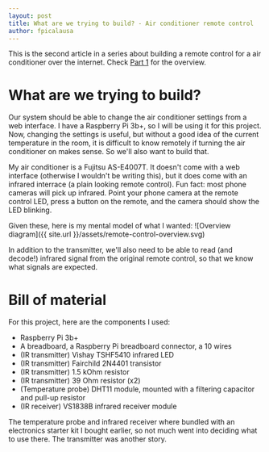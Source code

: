 ```yaml
---
layout: post
title: What are we trying to build? - Air conditioner remote control
author: fpicalausa
---
```


This is the second article in a series about building a remote control for a air
conditioner over the internet. Check
[Part 1](/2019/10/06/Controlling-an-air-conditioner-remotely.html) for the
overview.

# What are we trying to build?

Our system should be able to change the air conditioner settings from a web
interface. I have a Raspberry Pi 3b+, so I will be using it for this project.
Now, changing the settings is useful, but without a good idea of the current
temperature in the room, it is difficult to know remotely if turning the air
conditioner on makes sense. So we'll also want to build that.

My air conditioner is a Fujitsu AS-E4007T. It doesn't come with a web interface
(otherwise I wouldn't be writing this), but it does come with an infrared
interrace (a plain looking remote control). Fun fact: most phone cameras will
pick up infrared. Point your phone camera at the remote control LED, press a
button on the remote, and the camera should show the LED blinking.

Given these, here is my mental model of what I wanted:
![Overview diagram]({{ site.url }}/assets/remote-control-overview.svg)

In addition to the transmitter, we'll also need to be able to read (and decode!)
infrared signal from the original remote control, so that we know what signals
are expected.

# Bill of material

For this project, here are the components I used:

-   Raspberry Pi 3b+
-   A breadboard, a Raspberry Pi breadboard connector, a 10 wires
-   (IR transmitter) Vishay TSHF5410 infrared LED
-   (IR transmitter) Fairchild 2N4401 transistor
-   (IR transmitter) 1.5 kOhm resistor
-   (IR transmitter) 39 Ohm resistor (x2)
-   (Temperature probe) DHT11 module, mounted with a filtering capacitor and
    pull-up resistor
-   (IR receiver) VS1838B infrared receiver module

The temperature probe and infrared receiver where bundled with an electronics
starter kit I bought earlier, so not much went into deciding what to use there.
The transmitter was another story.
